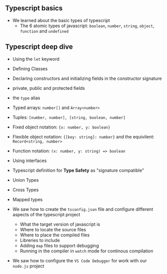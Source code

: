 ## Typescript basics
* We learned about the basic types of typescript
  * The 6 atomic types of javascript: `boolean`, `number`, `string`, `object`, `function` and `undefined`

## Typescript deep dive
* Using the `let` keyword
* Defining Classes
* Declaring constructors and initializing fields in the constructor signature
* private, public and protected fields
* the `type` alias
* Typed arrays: `number[]` and `Array<number>`
* Tuples: `[number, number], [string, boolean, number]`
* Fixed object notation: `{x: number, y: boolean}`
* Flexible object notation: `{[key: string]: number}` and the equivilent: `Record<string, number>`
* Function notation: `(x: number, y: string) => boolean` 
* Using interfaces
* Typescript definition for **Type Safety** as "signature compatible"
* Union Types
* Cross Types
* Mapped types


* We saw how to create the `tsconfig.json` file and configure different aspects of the typescript project
  * What the target version of javascript is
  * Where to locate the source files
  * Where to place the compiled files
  * Libreries to include
  * Adding `map` files to support debugging
  * Running in the compiler in `watch` mode for continous compilation
* We saw how to configure the `VS Code Debugger` for work with our `node.js` project

